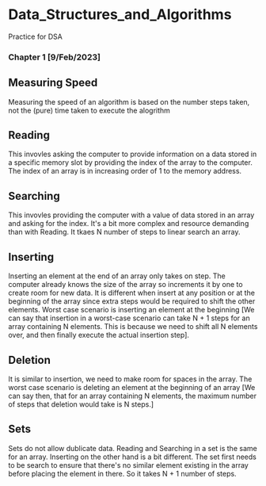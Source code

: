 # Data_Structures_and_Algorithms
Practice for DSA

### Chapter 1 [9/Feb/2023]  
## Measuring Speed 
Measuring the speed of an algorithm is based on the number steps taken, not the (pure) time taken to execute the alogrithm 

## Reading
This invovles asking the computer to provide information on a data stored in a specific memory slot by providing the index of the array to the computer. The index of an array is in increasing order of 1 to the memory address.

## Searching
This invovles providing the computer with a value of data stored in an array and asking for the index. It's a bit more complex and resource demanding than with Reading.
It tkaes N number of steps to linear search an array.

## Inserting
Inserting an element at the end of an array only takes on step. The computer already knows the size of the array so increments it by one to create room for new data.
It is different when insert at any position or at the beginning of the array since extra steps would be required to shift the other elements. 
Worst case scenario is inserting an element at the beginning 
[We can say that insertion in a worst-case scenario can take N + 1 steps for
an array containing N elements. This is because we need to shift all N elements
over, and then finally execute the actual insertion step].

## Deletion
It is similar to insertion, we need to make room for spaces in the array. The worst case scenario is deleting an element at the beginning of an array
[We can say then, that for an array containing N elements, the maximum number of steps that deletion would take is N steps.]

## Sets
Sets do not allow dublicate data. Reading and Searching in a set is the same for an array. Inserting on the other hand is a bit different. The set first needs to be search to ensure that there's no similar element existing in the array before placing the element in there. So it takes N + 1 number of steps.